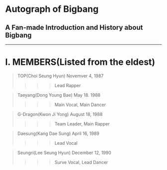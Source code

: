 # Autograph of Bigbang
## A Fan-made Introduction and History about Bigbang
-----------------------------------------------------

# I. MEMBERS(Listed from the eldest)
> TOP(Choi Seung Hyun) Novemver 4, 1987
>>>> Lead Rapper

> Taeyang(Dong Young Bae) May 18. 1988
>>>> Main Vocal, Main Dancer

> G-Dragon(Kwon Ji Yong) August 18, 1988
>>>> Team Leader, Main Rapper

> Daesung(Kang Dae Sung) April 16, 1989
>>>> Lead Vocal

> Seungri(Lee Seung Hyun) December 12, 1990
>>>> Surve Vocal, Lead Dancer
